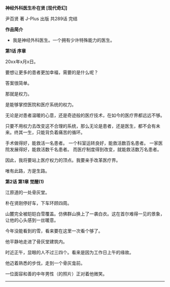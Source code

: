 **神经外科医生朴在贤 [现代奇幻]**

尹百贤 著
J-Plus 出版
共289话 完结

**作品简介**
- 我是神经外科医生。一个拥有少许特殊能力的医生。

**第1话 序章**

20xx年x月x日。

要想让更多的患者更加幸福，需要的是什么呢？

答案很简单。

那就是权力。

是能够掌控医院和医疗系统的权力。

无论是对患者温暖的心意，还是奇迹般的医疗技术，在如今的医疗界都远远不够。

只要不用权力去改变这不合理的系统，那么无论是患者，还是医生，都不会有未来。终其一生，只能背负着痛苦的循环。

手术做得好，能救活一名患者。
一个科室运转良好，能救活数百名患者。
一家医院发展得好，能救活数千名患者。
而医疗制度得到改变，就能救活数万名患者。

因此，我将要站上医疗权力的顶点。我要亲手改革医疗界。

唯有此路，方是生路。

**第2话 第1章 觉醒(1)**

江原道的一处骨灰堂。

朴在贤刚停好车，下车环顾四周。

山麓完全被皑皑白雪覆盖。仿佛群山换上了一袭白衣。这在首尔难得一见的景象，让他的心头感到一丝暖意。

今年没能看到的雪，看来要在这里一次看个够了。

他平静地走进了骨灰堂建筑内。

时近正午，显眼的人不过三四个。看来是因为工作日上午的缘故。

他迈着熟悉的步伐，走到一个骨灰龛前。

一位面容和善的中年男性（的照片）正对着他微笑。

---